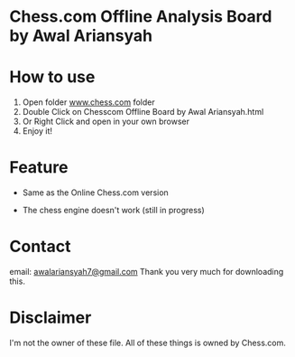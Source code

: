 # Chess.com Offline Analysis Board by Awal Ariansyah

# How to use
1. Open folder www.chess.com folder
2. Double Click on Chesscom Offline Board by Awal Ariansyah.html
3. Or Right Click and open in your own browser
4. Enjoy it!

# Feature
+ Same as the Online Chess.com version
- The chess engine doesn't work (still in progress)

# Contact
email: awalariansyah7@gmail.com
Thank you very much for downloading this.


# Disclaimer
I'm not the owner of these file. 
All of these things is owned by Chess.com.
